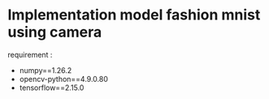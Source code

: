 # Implementation model fashion mnist using camera

requirement :
- numpy==1.26.2
- opencv-python==4.9.0.80
- tensorflow==2.15.0

